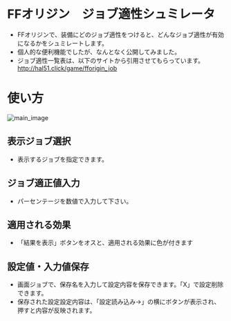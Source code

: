 # FFオリジン　ジョブ適性シュミレータ
* FFオリジンで、装備にどのジョブ適性をつけると、どんなジョブ適性が有効になるかをシュミレートします。  
* 個人的な便利機能でしたが、なんとなく公開してみました。  
* ジョブ適性一覧表は、以下のサイトから引用させてもらっています。  
http://hal51.click/game/fforigin_job

# 使い方
![main_image](https://user-images.githubusercontent.com/127062996/223096462-0e51647b-e84f-45e5-aa23-ec8d3c296e17.png)


## 表示ジョブ選択
* 表示するジョブを指定できます。

## ジョブ適正値入力
* パーセンテージを数値で入力して下さい。

## 適用される効果
* 「結果を表示」ボタンをオスと、適用される効果に色が付きます

## 設定値・入力値保存
* 画面ジョブで、保存名を入力して設定内容を保存できます。「X」で設定削除できます。
* 保存された設定設定内容は、「設定読み込み→」の横にボタンが表示され、押すと内容が反映されます。


